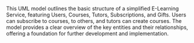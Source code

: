 
This UML model outlines the basic structure of a simplified E-Learning Service, featuring Users, Courses, Tutors, Subscriptions, and Gifts. Users can subscribe to courses, to others, and tutors can create courses. The model provides a clear overview of the key entities and their relationships, offering a foundation for further development and implementation.





